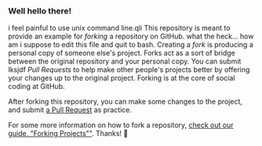 ### Well hello there!
i feel painful to use unix command line.qli
This repository is meant to provide an example for *forking* a repository on GitHub.
what the heck... how am i suppose to edit this file and quit to bash.
Creating a *fork* is producing a personal copy of someone else's project. Forks act as a sort of bridge between the original repository and your personal copy. You can submit lksjdf *Pull Requests* to help make other people's projects better by offering your changes up to the original project. Forking is at the core of social coding at GitHub.

After forking this repository, you can make some changes to the project, and submit [a Pull Request](https://github.com/octocat/Spoon-Knife/pulls) as practice.

For some more information on how to fork a repository, [check out our guide, "Forking Projects""](http://guides.github.com/overviews/forking/). Thanks! :sparkling_heart:

